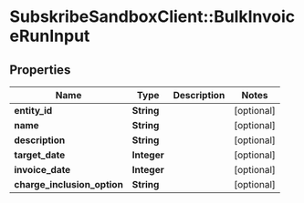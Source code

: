 # SubskribeSandboxClient::BulkInvoiceRunInput

## Properties
Name | Type | Description | Notes
------------ | ------------- | ------------- | -------------
**entity_id** | **String** |  | [optional] 
**name** | **String** |  | [optional] 
**description** | **String** |  | [optional] 
**target_date** | **Integer** |  | [optional] 
**invoice_date** | **Integer** |  | [optional] 
**charge_inclusion_option** | **String** |  | [optional] 


